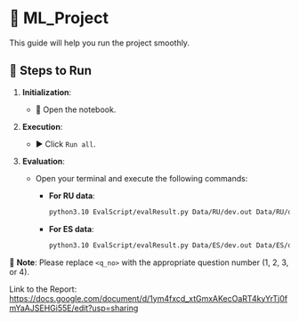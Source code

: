 # 🚀 ML_Project

This guide will help you run the project smoothly.

## 🔧 Steps to Run

1. **Initialization**:
    - 📘 Open the notebook.

2. **Execution**:
    - ▶️ Click `Run all`.

3. **Evaluation**:
    - Open your terminal and execute the following commands:

      - **For RU data**:
        ```bash
        python3.10 EvalScript/evalResult.py Data/RU/dev.out Data/RU/dev.p<q_no>.out
        ```

      - **For ES data**:
        ```bash
        python3.10 EvalScript/evalResult.py Data/ES/dev.out Data/ES/dev.p<q_no>.out
        ```

🔔 **Note**: Please replace `<q_no>` with the appropriate question number (1, 2, 3, or 4).


Link to the Report: https://docs.google.com/document/d/1ym4fxcd_xtGmxAKecOaRT4kyYrTj0fmYaAJSEHGi55E/edit?usp=sharing
